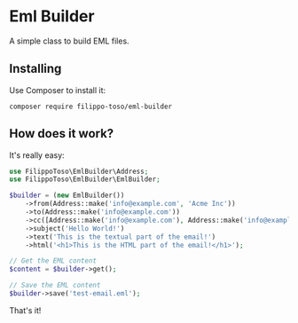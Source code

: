 # Eml Builder

A simple class to build EML files.

## Installing

Use Composer to install it:

```
composer require filippo-toso/eml-builder
```

## How does it work?

It's really easy:

```php
use FilippoToso\EmlBuilder\Address;
use FilippoToso\EmlBuilder\EmlBuilder;

$builder = (new EmlBuilder())
    ->from(Address::make('info@example.com', 'Acme Inc'))
    ->to(Address::make('info@example.com'))
    ->cc([Address::make('info@example.com'), Address::make('info@example.com', 'Acme Inc')])
    ->subject('Hello World!')
    ->text('This is the textual part of the email!')
    ->html('<h1>This is the HTML part of the email!</h1>');

// Get the EML content
$content = $builder->get();

// Save the EML content
$builder->save('test-email.eml');
```

That's it!
